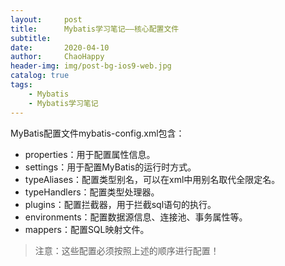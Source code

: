 ```yaml
---
layout:     post
title:      Mybatis学习笔记——核心配置文件
subtitle:   
date:       2020-04-10
author:     ChaoHappy
header-img: img/post-bg-ios9-web.jpg
catalog: true
tags:
    - Mybatis
    - Mybatis学习笔记
---
```


MyBatis配置文件mybatis-config.xml包含： 

- properties：用于配置属性信息。
- settings：用于配置MyBatis的运行时方式。
- typeAliases：配置类型别名，可以在xml中用别名取代全限定名。
- typeHandlers：配置类型处理器。
- plugins：配置拦截器，用于拦截sql语句的执行。
- environments：配置数据源信息、连接池、事务属性等。
- mappers：配置SQL映射文件。

> 注意：这些配置必须按照上述的顺序进行配置！ 

